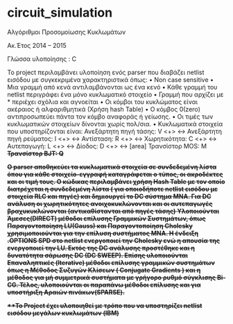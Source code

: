 # circuit_simulation
Αλγόριθμοι Προσομοίωσης Κυκλωμάτων

Ακ.Έτος 2014 – 2015

Γλώσσα υλοποίησης : C

Το project περιλαμβάνει υλοποίηση ενός parser που διαβάζει netlist εισόδου με συγκεκριμένα χαρακτηριστικά όπως:
•	Non case sensitive
•	Μια γραμμή από κενά αντιλαμβάνονται ως ένα κενό
•	Κάθε γραμμή του netlist περιγράφει ένα μόνο κυκλωματικό στοιχείο
•	Γραμμή που αρχίζει με * περιέχει σχόλια και αγνοείται
•	Οι κόμβοι του κυκλώματος είναι ακέραιος ή αλφαριθμητικά (Χρήση hash Table)
•	O κόμβος 0(zero) αντιπροσωπεύει πάντα τον κόμβο αναφοράς ή γείωσης.
•	Οι τιμές των κυκλωματικών στοιχείων δίνονται χωρίς πολ/σια.
•	Κυκλωματικά στοιχεία που υποστηρίζονται είναι: 
Ανεξάρτητη πηγή τάσης:  V <name> <+> <-> <value>
Ανεξάρτητη πηγή ρεύματος: Ι <name> <+> <-> <value>
Αντίσταση: R <name> <+> <-> <value>
Χωρητικότητα: C <name> <+> <-> <value>
Αυτεπαγωγή: L <name> <+> <-> <value>
Δίοδος: D <name> <+> <-> <model-name> [area]
Τρανσίστορ MOS: M <name> <D> <G> <S> <B> <model-name>
Τρανσίστορ BJT: Q <name> <C> <B> <E>

Ο parser αποθηκεύει τα κυκλωματικά στοιχεία σε συνδεδεμένη λίστα όπου για κάθε στοιχείο-εγγραφή  καταγράφεται ο τύπος, οι ακροδέκτες και οι τιμή τους.
Ο κώδικας περιλαμβάνει χρήση Hash Table με τον οποίο διατρέχεται η συνδεδεμένη λίστα ( για οποιοδήποτε netlist εισόδου με στοιχεία RLC και πηγές) και δημιουργεί το DC σύστημα MNA. Για DC ανάλυση οι χωρητικότητες ανοιχοκυκλώνονται και οι αυτεπαγωγές βραχυκυκλώνονται (αντικαθίστανται από πηγές τάσης)
Υλοποιούνται Άμεσες(DIRECT) μέθοδοι επίλυσης Γραμμικών Συστημάτων, όπως Παραγοντοποίηση LU(Gauss) και Παραγοντοποίηση Cholesky χρησιμοποιούνται για την επίλυση συστήματος MNA. Η ένδειξη .OPTIONS SPD  στο netlist ενεργοποιεί την Cholesky ενώ η απουσία της ενεργοποιεί την LU. Εκτός της DC ανάλυσης προστέθηκε και η δυνατότητα σάρωσης DC (DC SWEEP). 
Επίσης υλοποιούνται Επαναληπτικές (Iterative) μέθοδοι επίλυσης γραμμικών συστημάτων όπως η Μέθοδος Συζυγών Κλίσεων ( Conjugate Gradients ) και η μέθοδος για μή συμμετρικά συστήματα με γρήγορο ρυθμό σύγκλισης Bi-CG.
Τέλος, υλοποιούνται οι παραπάνω μέθοδοι επίλυσης και για υποστήριξη Αραιών πινάκων(SPARSE). 

**Το Project έχει υλοποιηθεί με τρόπο που να υποστηρίζει netlist εισόδου μεγάλων κυκλωμάτων (IBM)
